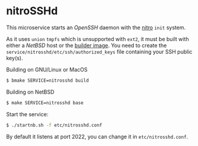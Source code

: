 # nitroSSHd

This microservice starts an _OpenSSH_ daemon with the [nitro][1] `init` system.

As it uses `union` `tmpfs` which is unsupported with `ext2`, it must be built with either a _NetBSD_ host or the [builder image][2].
You need to create the `service/nitrosshd/etc/ssh/authorized_keys` file containing your SSH public key(s).

Building on GNU/Linux or MacOS
```sh
$ bmake SERVICE=nitrosshd build
```
Building on NetBSD
```sh
$ make SERVICE=nitrosshd base
```
Start the service:
```sh
$ ./startnb.sh -f etc/nitrosshd.conf
```
By default it listens at port 2022, you can change it in `etc/nitrosshd.conf`.

[1]: https://github.com/leahneukirchen/nitro
[2]: https://github.com/NetBSDfr/smolBSD/tree/main/service/build

